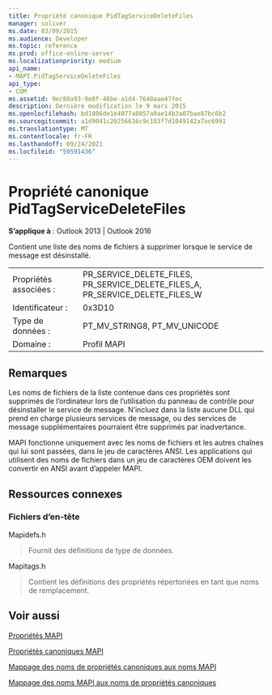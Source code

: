```yaml
---
title: Propriété canonique PidTagServiceDeleteFiles
manager: soliver
ms.date: 03/09/2015
ms.audience: Developer
ms.topic: reference
ms.prod: office-online-server
ms.localizationpriority: medium
api_name:
- MAPI.PidTagServiceDeleteFiles
api_type:
- COM
ms.assetid: 9ec80a93-9e8f-46be-a1d4-7648aae47fec
description: Dernière modification le 9 mars 2015
ms.openlocfilehash: bd1806de1e4077a8057a0ae14b3a07bae87bc6b2
ms.sourcegitcommit: a1d9041c20256616c9c183f7d1049142a7ac6991
ms.translationtype: MT
ms.contentlocale: fr-FR
ms.lasthandoff: 09/24/2021
ms.locfileid: "59591436"
---
```

# <a name="pidtagservicedeletefiles-canonical-property"></a>Propriété canonique PidTagServiceDeleteFiles

  
  
**S’applique à** : Outlook 2013 | Outlook 2016 
  
Contient une liste des noms de fichiers à supprimer lorsque le service de message est désinstallé.
  
|||
|:-----|:-----|
|Propriétés associées :  <br/> |PR_SERVICE_DELETE_FILES, PR_SERVICE_DELETE_FILES_A, PR_SERVICE_DELETE_FILES_W  <br/> |
|Identificateur :  <br/> |0x3D10  <br/> |
|Type de données :  <br/> |PT_MV_STRING8, PT_MV_UNICODE  <br/> |
|Domaine :  <br/> |Profil MAPI  <br/> |
   
## <a name="remarks"></a>Remarques

Les noms de fichiers de la liste contenue dans ces propriétés sont supprimés de l’ordinateur lors de l’utilisation du panneau de contrôle pour désinstaller le service de message. N’incluez dans la liste aucune DLL qui prend en charge plusieurs services de message, ou des services de message supplémentaires pourraient être supprimés par inadvertance.
  
MAPI fonctionne uniquement avec les noms de fichiers et les autres chaînes qui lui sont passées, dans le jeu de caractères ANSI. Les applications qui utilisent des noms de fichiers dans un jeu de caractères OEM doivent les convertir en ANSI avant d’appeler MAPI.
  
## <a name="related-resources"></a>Ressources connexes

### <a name="header-files"></a>Fichiers d’en-tête

Mapidefs.h
  
> Fournit des définitions de type de données.
    
Mapitags.h
  
> Contient les définitions des propriétés répertoriées en tant que noms de remplacement.
    
## <a name="see-also"></a>Voir aussi



[Propriétés MAPI](mapi-properties.md)
  
[Propriétés canoniques MAPI](mapi-canonical-properties.md)
  
[Mappage des noms de propriétés canoniques aux noms MAPI](mapping-canonical-property-names-to-mapi-names.md)
  
[Mappage des noms MAPI aux noms de propriétés canoniques](mapping-mapi-names-to-canonical-property-names.md)

